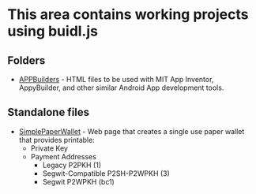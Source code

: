 # This area contains working projects using buidl.js
## Folders
* [APPBuilders](examples/App_Builders) - HTML files to be used with MIT App Inventor, AppyBuilder, and other similar Android App development tools.
## Standalone files
* [SimplePaperWallet](examples/SimplePaperWallet/SimplePaperWallet.html) - Web page that creates a single use paper wallet that provides printable:
  - Private Key
  - Payment Addresses
    - Legacy P2PKH (1)
    - Segwit-Compatible P2SH-P2WPKH (3)
    - Segwit P2WPKH (bc1)
